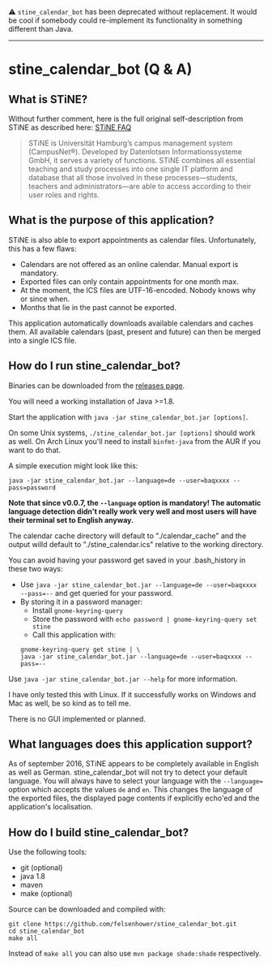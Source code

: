 ⚠️ `stine_calendar_bot` has been deprecated without replacement. It would be cool if somebody could re-implement its functionality in something different than Java.

---

# stine_calendar_bot (Q & A)

## What is STiNE?

Without further comment, here is the full original self-description from STiNE as described here: [STiNE FAQ](https://www.stine.uni-hamburg.de/scripts/mgrqispi.dll?APPNAME=CampusNet&PRGNAME=EXTERNALPAGES&ARGUMENTS=-N000000000000002,-N000498,-Afaq "STiNE FAQ")

> STiNE is Universität Hamburg’s campus management system (CampusNet®). Developed by Datenlotsen Informationssysteme GmbH, it serves a variety of functions. STiNE combines all essential teaching and study processes into one single IT platform and database that all those involved in these processes—students, teachers and administrators—are able to access according to their user roles and rights.

## What is the purpose of this application?

STiNE is also able to export appointments as calendar files. Unfortunately, this has a few flaws:
- Calendars are not offered as an online calendar. Manual export is mandatory.
- Exported files can only contain appointments for one month max.
- At the moment, the ICS files are UTF-16-encoded. Nobody knows why or since when.
- Months that lie in the past cannot be exported.

This application automatically downloads available calendars and caches them. All available calendars (past, present and future) can then be merged into a single ICS file.

## How do I run stine_calendar_bot?

Binaries can be downloaded from the [releases page](https://github.com/felsenhower/stine_calendar_bot/releases).

You will need a working installation of Java >=1.8.

Start the application with `java -jar stine_calendar_bot.jar [options]`.

On some Unix systems, `./stine_calendar_bot.jar [options]` should work as well. On Arch Linux you'll need to install `binfmt-java` from the AUR if you want to do that.

A simple execution might look like this:

```
java -jar stine_calendar_bot.jar --language=de --user=baqxxxx --pass=password
```

**Note that since v0.0.7, the `--language` option is mandatory! The automatic language detection didn't really work very well and most users will have their terminal set to English anyway.**

The calendar cache directory will default to "./calendar_cache" and the output willd default to "./stine_calendar.ics" relative to the working directory.

You can avoid having your password get saved in your .bash_history in these two ways:
- Use `java -jar stine_calendar_bot.jar --language=de --user=baqxxxx --pass=--` and get queried for your password.
- By storing it in a password manager:
    - Install `gnome-keyring-query`
    - Store the password with `echo password | gnome-keyring-query set stine`
    - Call this application with:
    ```
    gnome-keyring-query get stine | \
    java -jar stine_calendar_bot.jar --language=de --user=baqxxxx --pass=--
    ```

Use `java -jar stine_calendar_bot.jar --help` for more information.

I have only tested this with Linux. If it successfully works on Windows and Mac as well, be so kind as to tell me.

There is no GUI implemented or planned.

## What languages does this application support?

As of september 2016, STiNE appears to be completely available in English as well as German.
stine_calendar_bot will not try to detect your default language.
You will always have to select your language with the
`--language=` option which accepts the values `de` and `en`.
This changes the language of the exported files, the displayed page contents if explicitly echo'ed and the application's localisation.

## How do I build stine_calendar_bot?

Use the following tools:
- git (optional)
- java 1.8
- maven
- make (optional)

Source can be downloaded and compiled with:
```
git clone https://github.com/felsenhower/stine_calendar_bot.git
cd stine_calendar_bot
make all
```
Instead of `make all` you can also use `mvn package shade:shade` respectively.
